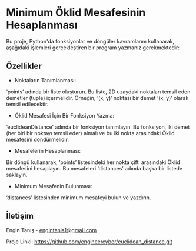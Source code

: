 # Minimum Öklid Mesafesinin Hesaplanması


Bu proje, Python'da fonksiyonlar ve döngüler kavramlarını kullanarak, aşağıdaki işlemleri gerçekleştiren bir program yazmanız gerekmektedir:

## Özellikler

* Noktaların Tanımlanması:

‘points’ adında bir liste oluşturun. Bu liste, 2D uzaydaki noktaları temsil eden demetler (tuple) içermelidir. Örneğin, ‘(x, y)’ noktası bir demet ‘(x, y)’ olarak temsil edilecektir.

* Öklid Mesafesi İçin Bir Fonksiyon Yazma:

‘euclideanDistance’ adında bir fonksiyon tanımlayın. Bu fonksiyon, iki demet (her biri bir noktayı temsil eder) almalı ve bu iki nokta arasındaki Öklid mesafesini döndürmelidir.

* Mesafelerin Hesaplanması:

Bir döngü kullanarak, ‘points’ listesindeki her nokta çifti arasındaki Öklid mesafesini hesaplayın. Bu mesafeleri ‘distances’ adında başka bir listede saklayın.

* Minimum Mesafenin Bulunması:

‘distances’ listesinden minimum mesafeyi bulun ve yazdırın.


## İletişim

Engin Tanış - engintanis1@gmail.com

Proje Linki: 
https://github.com/engineercyber/euclidean_distance.git
